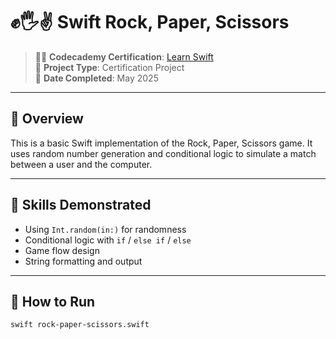 # ✊🖐✌️ Swift Rock, Paper, Scissors

> 👨‍🎓 **Codecademy Certification**: [Learn Swift](https://www.codecademy.com/courses/learn-swift/projects/swift-rock-paper-scissors)  
> 📁 **Project Type**: Certification Project  
> 📅 **Date Completed**: May 2025  

---

## 🧠 Overview

This is a basic Swift implementation of the Rock, Paper, Scissors game. It uses random number generation and conditional logic to simulate a match between a user and the computer.

---

## 🧱 Skills Demonstrated

- Using `Int.random(in:)` for randomness  
- Conditional logic with `if` / `else if` / `else`  
- Game flow design  
- String formatting and output

---

## 🚀 How to Run

```bash
swift rock-paper-scissors.swift
